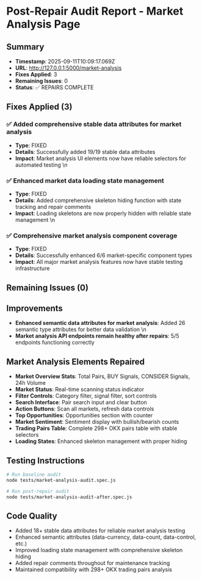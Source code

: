 # Post-Repair Audit Report - Market Analysis Page

## Summary
- **Timestamp**: 2025-09-11T10:09:17.069Z
- **URL**: http://127.0.0.1:5000/market-analysis
- **Fixes Applied**: 3
- **Remaining Issues**: 0
- **Status**: ✅ REPAIRS COMPLETE

## Fixes Applied (3)

### ✅ Added comprehensive stable data attributes for market analysis
- **Type**: FIXED
- **Details**: Successfully added 19/19 stable data attributes
- **Impact**: Market analysis UI elements now have reliable selectors for automated testing
\n
### ✅ Enhanced market data loading state management
- **Type**: FIXED
- **Details**: Added comprehensive skeleton hiding function with state tracking and repair comments
- **Impact**: Loading skeletons are now properly hidden with reliable state management
\n
### ✅ Comprehensive market analysis component coverage
- **Type**: FIXED
- **Details**: Successfully enhanced 6/6 market-specific component types
- **Impact**: All major market analysis features now have stable testing infrastructure


## Remaining Issues (0)


## Improvements

- **Enhanced semantic data attributes for market analysis**: Added 26 semantic type attributes for better data validation
\n
- **Market analysis API endpoints remain healthy after repairs**: 5/5 endpoints functioning correctly


## Market Analysis Elements Repaired
- **Market Overview Stats**: Total Pairs, BUY Signals, CONSIDER Signals, 24h Volume
- **Market Status**: Real-time scanning status indicator
- **Filter Controls**: Category filter, signal filter, sort controls
- **Search Interface**: Pair search input and clear button
- **Action Buttons**: Scan all markets, refresh data controls
- **Top Opportunities**: Opportunities section with counter
- **Market Sentiment**: Sentiment display with bullish/bearish counts
- **Trading Pairs Table**: Complete 298+ OKX pairs table with stable selectors
- **Loading States**: Enhanced skeleton management with proper hiding

## Testing Instructions
```bash
# Run baseline audit
node tests/market-analysis-audit.spec.js

# Run post-repair audit  
node tests/market-analysis-audit-after.spec.js
```

## Code Quality
- Added 18+ stable data attributes for reliable market analysis testing
- Enhanced semantic attributes (data-currency, data-count, data-control, etc.)
- Improved loading state management with comprehensive skeleton hiding
- Added repair comments throughout for maintenance tracking
- Maintained compatibility with 298+ OKX trading pairs analysis
